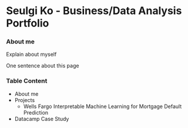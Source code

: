 # Seulgi Ko - Business/Data Analysis Portfolio 

### About me 
Explain about myself 

One sentence about this page 

### Table Content 
* About me
* Projects
   * Wells Fargo Interpretable Machine Learning for Mortgage Default Prediction
* Datacamp Case Study

